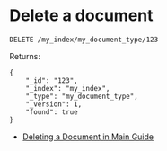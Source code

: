 # Delete a document

```
DELETE /my_index/my_document_type/123
```

Returns:

```
{
	"_id": "123",
	"_index": "my_index",
	"_type": "my_document_type",
	"_version": 1,
	"found": true
}
```

- [Deleting a Document in Main Guide](https://www.elastic.co/guide/en/elasticsearch/guide/current/delete-doc.html)

